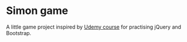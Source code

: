 # Simon game
A little game project inspired by [Udemy course](https://www.udemy.com/course/the-complete-web-development-bootcamp) for practising jQuery and Bootstrap.
